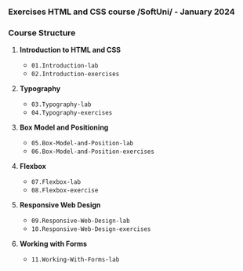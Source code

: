 ### Exercises HTML and CSS course /SoftUni/ - January 2024

### Course Structure

1. **Introduction to HTML and CSS**
   - `01.Introduction-lab`
   - `02.Introduction-exercises`

2. **Typography**
   - `03.Typography-lab`
   - `04.Typography-exercises`

3. **Box Model and Positioning**
   - `05.Box-Model-and-Position-lab`
   - `06.Box-Model-and-Position-exercises`

4. **Flexbox**
   - `07.Flexbox-lab`
   - `08.Flexbox-exercise`

5. **Responsive Web Design**
   - `09.Responsive-Web-Design-lab`
   - `10.Responsive-Web-Design-exercises`

6. **Working with Forms**
   - `11.Working-With-Forms-lab`

